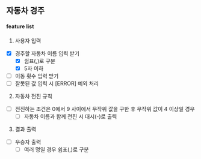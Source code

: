 ## 자동차 경주

#### feature list

1. 사용자 입력
- [x] 경주할 자동차 이름 입력 받기
    - [x] 쉼표(,)로 구분
    - [x] 5자 이하  

- [ ] 이동 횟수 입력 받기
- [ ] 잘못된 값 입력 시 [ERROR] 예외 처리

2. 자동차 전진 규칙
- [ ] 전진하는 조건은 0에서 9 사이에서 무작위 값을 구한 후 무작위 값이 4 이상일 경우
    - [ ] 자동차 이름과 함께 전진 시 대시(-)로 출력

3. 결과 출력
- [ ] 우승자 출력
    - [ ] 여러 명일 경우 쉼표(,)로 구분